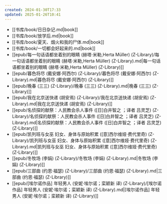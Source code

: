 ```yaml
---
created: 2024-01-30T17:33
updated: 2025-01-26T10:41
---
```

- [[书库/book/日日杂记.md|book]]
- [[书库/book/放学后.md|book]]
- [[书库/book/夏天、烟火和我的尸体.md|book]]
- [[书库/book/一切都会好起来的.md|book]]
- [[epub/每一句话语都坐着别的眼睛 (赫塔·米勒,Herta Müller) (Z-Library)/每一句话语都坐着别的眼睛 (赫塔·米勒,Herta Müller) (Z-Library).md|每一句话语都坐着别的眼睛 (赫塔·米勒,Herta Müller) (Z-Library)]]
- [[epub/暮色将尽 (戴安娜·阿西尔) (Z-Library)/暮色将尽 (戴安娜·阿西尔) (Z-Library).md|暮色将尽 (戴安娜·阿西尔) (Z-Library)]]
- [[epub/晚春 (三三) (Z-Library)/晚春 (三三) (Z-Library).md|晚春 (三三) (Z-Library)]]
- [[epub/我在北京送快递 (胡安焉) (Z-Library)/我在北京送快递 (胡安焉) (Z-Library).md|我在北京送快递 (胡安焉) (Z-Library)]]
- [[epub/名侦探的献祭：人民教会杀人事件 ([日]白井智之 ；译者 吕灵芝) (Z-Library)/名侦探的献祭：人民教会杀人事件 ([日]白井智之 ；译者 吕灵芝) (Z-Library).md|名侦探的献祭：人民教会杀人事件 ([日]白井智之 ；译者 吕灵芝) (Z-Library)]]
- [[epub/凯列班与女巫 妇女、身体与原始积累 ([意]西尔维娅·费代里奇) (Z-Library)/凯列班与女巫 妇女、身体与原始积累 ([意]西尔维娅·费代里奇) (Z-Library).md|凯列班与女巫 妇女、身体与原始积累 ([意]西尔维娅·费代里奇) (Z-Library)]]
- [[epub/冬牧场 (李娟) (Z-Library)/冬牧场 (李娟) (Z-Library).md|冬牧场 (李娟) (Z-Library)]]
- [[epub/三部曲 (约恩·福瑟) (Z-Library)/三部曲 (约恩·福瑟) (Z-Library).md|三部曲 (约恩·福瑟) (Z-Library)]]
- [[epub/[埃尔诺作品] 年轻男人 (安妮·埃尔诺；栾颖新 译) (Z-Library)/[埃尔诺作品] 年轻男人 (安妮·埃尔诺；栾颖新 译) (Z-Library).md|[埃尔诺作品] 年轻男人 (安妮·埃尔诺；栾颖新 译) (Z-Library)]]